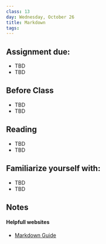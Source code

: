 ```yaml
---
class: 13
day: Wednesday, October 26
title: Markdown
tags: 
---
```


## Assignment due: 
- TBD 
- TBD 

## Before Class 
- TBD 
- TBD 

## Reading 
- TBD 
- TBD 

## Familiarize yourself with: 
- TBD 
- TBD 

## Notes 

#### Helpfull websites
- [Markdown Guide]([markdownguide](https://www.markdownguide.org/basic-syntax/))